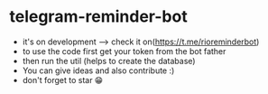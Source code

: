 # telegram-reminder-bot
- it's on development --> check it on(https://t.me/rioreminderbot)
- to use the code first get your token from the bot father
- then run the util (helps to create the database)
- You can give ideas and also contribute :)
- don't forget to star 😁
